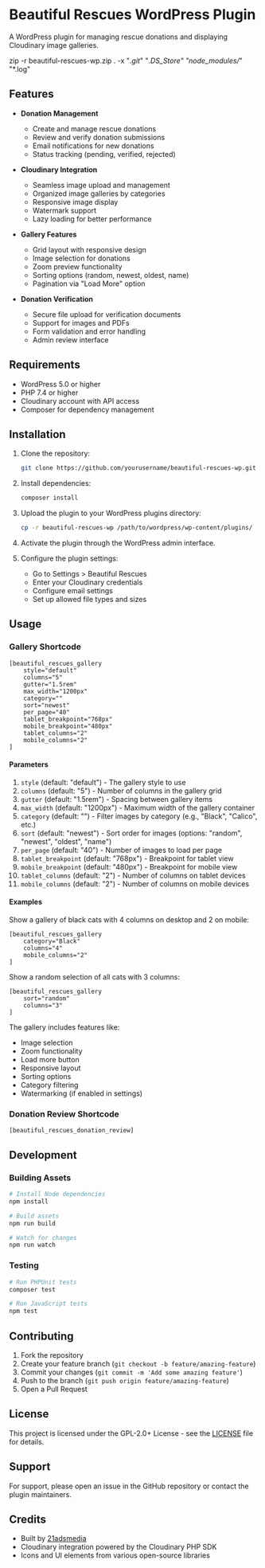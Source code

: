 # Beautiful Rescues WordPress Plugin

A WordPress plugin for managing rescue donations and displaying Cloudinary image galleries.

zip -r beautiful-rescues-wp.zip . -x "*.git*" "*.DS_Store" "node_modules/*" "*.log"

## Features

- **Donation Management**
  - Create and manage rescue donations
  - Review and verify donation submissions
  - Email notifications for new donations
  - Status tracking (pending, verified, rejected)

- **Cloudinary Integration**
  - Seamless image upload and management
  - Organized image galleries by categories
  - Responsive image display
  - Watermark support
  - Lazy loading for better performance

- **Gallery Features**
  - Grid layout with responsive design
  - Image selection for donations
  - Zoom preview functionality
  - Sorting options (random, newest, oldest, name)
  - Pagination via "Load More" option

- **Donation Verification**
  - Secure file upload for verification documents
  - Support for images and PDFs
  - Form validation and error handling
  - Admin review interface

## Requirements

- WordPress 5.0 or higher
- PHP 7.4 or higher
- Cloudinary account with API access
- Composer for dependency management

## Installation

1. Clone the repository:
   ```bash
   git clone https://github.com/yourusername/beautiful-rescues-wp.git
   ```

2. Install dependencies:
   ```bash
   composer install
   ```

3. Upload the plugin to your WordPress plugins directory:
   ```bash
   cp -r beautiful-rescues-wp /path/to/wordpress/wp-content/plugins/
   ```

4. Activate the plugin through the WordPress admin interface.

5. Configure the plugin settings:
   - Go to Settings > Beautiful Rescues
   - Enter your Cloudinary credentials
   - Configure email settings
   - Set up allowed file types and sizes

## Usage

### Gallery Shortcode
```
[beautiful_rescues_gallery 
    style="default"
    columns="5"
    gutter="1.5rem"
    max_width="1200px"
    category=""
    sort="newest"
    per_page="40"
    tablet_breakpoint="768px"
    mobile_breakpoint="480px"
    tablet_columns="2"
    mobile_columns="2"
]
```

#### Parameters

1. `style` (default: "default") - The gallery style to use
2. `columns` (default: "5") - Number of columns in the gallery grid
3. `gutter` (default: "1.5rem") - Spacing between gallery items
4. `max_width` (default: "1200px") - Maximum width of the gallery container
5. `category` (default: "") - Filter images by category (e.g., "Black", "Calico", etc.)
6. `sort` (default: "newest") - Sort order for images (options: "random", "newest", "oldest", "name")
7. `per_page` (default: "40") - Number of images to load per page
8. `tablet_breakpoint` (default: "768px") - Breakpoint for tablet view
9. `mobile_breakpoint` (default: "480px") - Breakpoint for mobile view
10. `tablet_columns` (default: "2") - Number of columns on tablet devices
11. `mobile_columns` (default: "2") - Number of columns on mobile devices

#### Examples

Show a gallery of black cats with 4 columns on desktop and 2 on mobile:
```
[beautiful_rescues_gallery 
    category="Black"
    columns="4"
    mobile_columns="2"
]
```

Show a random selection of all cats with 3 columns:
```
[beautiful_rescues_gallery 
    sort="random"
    columns="3"
]
```

The gallery includes features like:
- Image selection
- Zoom functionality
- Load more button
- Responsive layout
- Sorting options
- Category filtering
- Watermarking (if enabled in settings)

### Donation Review Shortcode
```
[beautiful_rescues_donation_review]
```

## Development

### Building Assets
```bash
# Install Node dependencies
npm install

# Build assets
npm run build

# Watch for changes
npm run watch
```

### Testing
```bash
# Run PHPUnit tests
composer test

# Run JavaScript tests
npm test
```

## Contributing

1. Fork the repository
2. Create your feature branch (`git checkout -b feature/amazing-feature`)
3. Commit your changes (`git commit -m 'Add some amazing feature'`)
4. Push to the branch (`git push origin feature/amazing-feature`)
5. Open a Pull Request

## License

This project is licensed under the GPL-2.0+ License - see the [LICENSE](LICENSE) file for details.

## Support

For support, please open an issue in the GitHub repository or contact the plugin maintainers.

## Credits

- Built by [21adsmedia](https://21adsmedia.com)
- Cloudinary integration powered by the Cloudinary PHP SDK
- Icons and UI elements from various open-source libraries 

